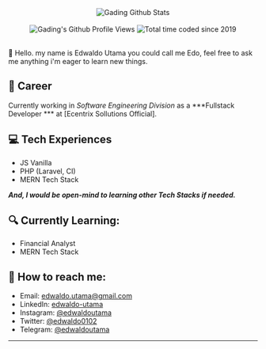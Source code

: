 
<div align="center">
  <img src="https://github-readme-stats.vercel.app/api?username=edwaldo12&show_icons=true&theme=dracula" alt="Gading Github Stats">
  <br><br>
  <img src="https://komarev.com/ghpvc/?username=edwaldo12&color=F4A4B5&style=flat" alt="Gading's Github Profile Views" />
  <img src="https://wakatime.com/badge/user/0c29cee1-d656-4070-aa74-2feba5eaff90.svg" alt="Total time coded since 2019" />
</div>
<br>

👋 Hello. my name is Edwaldo Utama you could call me Edo, feel free to ask me anything i'm eager to learn new things.

## 💼 Career
Currently working in *Software Engineering Division* as a ***Fullstack Developer *** at [Ecentrix Sollutions Official].

## 💻 Tech Experiences
- JS Vanilla
- PHP (Laravel, CI)
- MERN Tech Stack

***And, I would be open-mind to learning other Tech Stacks if needed.***

## 🔍 Currently Learning:
- Financial Analyst
- MERN Tech Stack

## 🚀 How to reach me:
- Email: [edwaldo.utama@gmail.com](mailto:edwaldo.utama@gmail.com)
- LinkedIn: [edwaldo-utama](https://www.linkedin.com/in/edwaldo-utama)
- Instagram: [@edwaldoutama](https://instagram.com/edwaldoutama)
- Twitter: [@edwaldo0102](https://twitter.com/edwaldo0102)
- Telegram: [@edwaldoutama](https://t.me/edwaldoutama)

---
